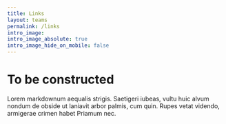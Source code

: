 ```yaml
---
title: Links
layout: teams
permalink: /links
intro_image: 
intro_image_absolute: true
intro_image_hide_on_mobile: false
---
```


# To be constructed

Lorem markdownum aequalis strigis. Saetigeri iubeas, vultu huic alvum nondum de obside ut laniavit arbor palmis, cum quin. Rupes vetat videndo, armigerae crimen habet Priamum nec.